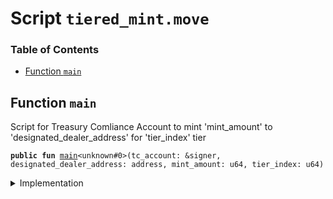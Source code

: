 
<a name="SCRIPT"></a>

# Script `tiered_mint.move`

### Table of Contents

-  [Function `main`](#SCRIPT_main)



<a name="SCRIPT_main"></a>

## Function `main`

Script for Treasury Comliance Account to mint 'mint_amount' to 'designated_dealer_address'
for 'tier_index' tier


<pre><code><b>public</b> <b>fun</b> <a href="#SCRIPT_main">main</a>&lt;unknown#0&gt;(tc_account: &signer, designated_dealer_address: address, mint_amount: u64, tier_index: u64)
</code></pre>



<details>
<summary>Implementation</summary>


<pre><code><b>fun</b> <a href="#SCRIPT_main">main</a>&lt;CoinType&gt;(tc_account: &signer, designated_dealer_address: address, mint_amount: u64, tier_index: u64) {
    <a href="../../modules/doc/libra_account.md#0x0_LibraAccount_mint_to_designated_dealer">LibraAccount::mint_to_designated_dealer</a>&lt;CoinType&gt;(tc_account, designated_dealer_address, mint_amount, tier_index);
}
</code></pre>



</details>
